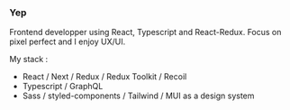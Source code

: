 ### Yep 
Frontend developper using React, Typescript and React-Redux. 
Focus on pixel perfect and I enjoy UX/UI.

My stack :

- React / Next / Redux / Redux Toolkit / Recoil
- Typescript / GraphQL
- Sass / styled-components / Tailwind / MUI as a design system
